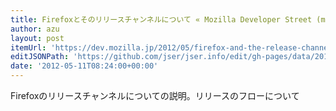 ```yaml
---
title: Firefoxとそのリリースチャンネルについて « Mozilla Developer Street (modest)
author: azu
layout: post
itemUrl: 'https://dev.mozilla.jp/2012/05/firefox-and-the-release-channels/'
editJSONPath: 'https://github.com/jser/jser.info/edit/gh-pages/data/2012/05/index.json'
date: '2012-05-11T08:24:00+00:00'
---
```

Firefoxのリリースチャンネルについての説明。リリースのフローについて
